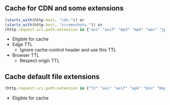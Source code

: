 ## Cache for CDN and some extensions
```js
(starts_with(http.host, "cdn.")) or
(starts_with(http.host, "screenshots.")) or
(http.request.uri.path.extension in {"avi" "avif" "mp3" "mp4" "wav" "jpg" "jpeg" "png" "gif" "bmp" "webm" "webp" "woff" "woff2"})
```

- Eligible for cache
- Edge TTL
    - Ignore cache-control header and use this TTL
- Browser TTL
    - Respect origin TTL


## Cache default file extensions
```js
(http.request.uri.path.extension in {"7z" "avi" "avif" "apk" "bin" "bmp" "bz2" "class" "css" "csv" "doc" "docx" "dmg" "ejs" "eot" "eps" "exe" "flac" "gif" "gz" "ico" "iso" "jar" "jpg" "jpeg" "js" "mid" "midi" "mkv" "mp3" "mp4" "ogg" "otf" "pdf" "pict" "pls" "png" "ppt" "pptx" "ps" "rar" "svg" "svgz" "swf" "tar" "tif" "tiff" "ttf" "webm" "webp" "woff" "woff2" "xls" "xlsx" "zip" "zst"})
```

- Eligible for cache


[//]: # (## Bypass cache for blocklist.sefinek.net)
[//]: # (```js)
[//]: # (&#40;http.host eq "blocklist.sefinek.net" and http.request.uri.path.extension in {"txt" "conf"}&#41;)
[//]: # (```)
[//]: # ()
[//]: # (- Bypass cache)